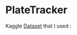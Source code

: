 # PlateTracker

Kaggle [Dataset](https://www.kaggle.com/datasets/sujaymann/car-number-plate-dataset-yolo-format) that I used : 
